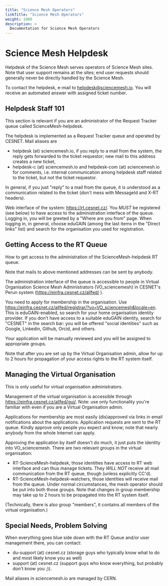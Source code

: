 ```yaml
---
title: "Science Mesh Operators"
linkTitle: "Science Mesh Operators"
weight: 1000
description: >
  Documentation for Science Mesh Operators
---
```


# Science Mesh Helpdesk

Helpdesk of the Science Mesh serves operators of Science Mesh sites. Note
that user support remains at the sites; end user requests should generally
never be directly handled by the Science Mesh.

To contact the helpdesk, e-mail to helpdesk@sciencemesh.io. You will
receive an automated answer with assigned ticket number.

## Helpdesk Staff 101

This section is relevant if you are an administrator of the Request Tracker
queue called ScienceMesh-helpdesk.

The helpdesk is implemented as a Request Tracker queue and operated by
CESNET. Mail aliases are
- helpdesk (at) sciencemesh.io, if you reply to a mail from the system, the
  reply gets forwarded to the ticket requestor; new mail to this address
  creates a new ticket,
- helpdesk-c (at) sciencemesh.io and helpdesk-com (at) sciencemesh.io for comments,
  i.e. internal communication among helpdesk staff related to the ticket,
  but not the ticket requestor.

In general, if you just "reply" to a mail from the queue, it is understood
as a communication related to the ticket (don't mess with MessageId and
X-RT headers).

Web interface of the system: https://rt.cesnet.cz/. You *MUST* be
registered (see below) to have access to the administration interface of
the queue. Logging in, you will be greeted by a "Where are you from" page.
When logging in, in general, choose eduGAIN (among the last items in the
"Direct links" list) and search for the organisation you used for
registration.

## Getting Access to the RT Queue

How to get access to the administration of the ScienceMesh-helpdesk RT
queue.

Note that mails to above mentioned addresses can be sent by anybody.

The administration interface of the queue is accessible to people in
Virtual Organisation Science Mesh Administrators (VO_sciencemesh) in
CESNET's Perun system (https://einfra.cesnet.cz/allfed/ ).

You need to apply for membership in the organisation. Use
https://einfra.cesnet.cz/allfed/registrar/?vo=VO_sciencemesh&locale=en.
This is eduGAIN-enabled, so search for your home organisation identity
provider. If you don't have access to a suitable eduGAIN identity, search
for "CESNET" in the search bar: you will be offered "social identities"
such as Google, Linkedin, Github, Orcid, and others.

Your application will be manually reviewed and you will be assigned to
appropriate groups.

Note that after you are set up by the Virtual Organisation admin, allow for
up to 2 hours for propagation of your access rights to the RT system
itself.

## Managing the Virtual Organisation

This is only useful for virtual organisation administrators.

Management of the virtual organisation is accessible through
https://einfra.cesnet.cz/allfed/gui/. Note: use only functionality you're
familiar with even if you are a Virtual Organisation admin.

Applications for membership are most easily (dis)approved via links in
email notifications about the applications. Application requests are sent
to the RT queue. Kindly approve only people you expect and know; note that
nearly anybody from the whole Internet can apply.

Approving the application by itself doesn't do much, it just puts the
identity into VO_sciencemesh. There are two relevant groups in the virtual
organisation:
- RT-ScienceMesh-helpdesk, those identities have access to RT web interface
  and can thus manage tickets. They *WILL NOT* receive all mail
  communication from the RT queue, though (unless explicitly CC'd).
- RT-ScienceMesh-helpdesk-watchers, those identities will receive mail from
  the queue.
Under normal circumstances, the mesh operator should be put into both those
groups. Note that changes in group membership may take up to 2 hours to be
propagated into the RT system itself.

(Technically, there is also group "members", it contains all members of the
virtual organisation.)

## Special Needs, Problem Solving

When everything goes blue side down with the RT Queue and/or user
management there, you can contact:
- du-support (at) cesnet.cz (storage guys who typically know what to do and
  most likely know you as well)
- support (at) cesnet.cz (support guys who know everything, but probably
  don't know you ;)).

Mail aliases in sciencemesh.io are managed by CERN.

